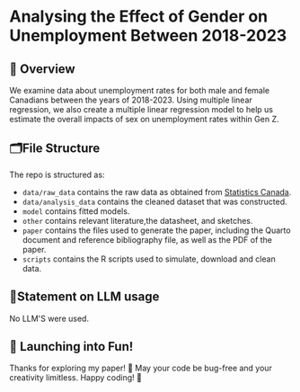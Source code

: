 # Analysing the Effect of Gender on Unemployment Between 2018-2023

## 📌 Overview

We examine data about unemployment rates for both male and female Canadians between the years of 2018-2023. Using multiple linear regression, we also create a multiple linear regression model to help us estimate the overall impacts of sex on unemployment rates within Gen Z. 


## 🗂️File Structure

The repo is structured as:

-   `data/raw_data` contains the raw data as obtained from [Statistics Canada](https://www150.statcan.gc.ca/t1/tbl1/en/cv.action?pid=1410032701).
-   `data/analysis_data` contains the cleaned dataset that was constructed.
-   `model` contains fitted models. 
-   `other` contains relevant literature,the datasheet, and sketches.
-   `paper` contains the files used to generate the paper, including the Quarto document and reference bibliography file, as well as the PDF of the paper. 
-   `scripts` contains the R scripts used to simulate, download and clean data.


## 🤖Statement on LLM usage


No LLM'S were used. 


## 🚀 Launching into Fun! 
Thanks for exploring my paper! 🌈 May your code be bug-free and your creativity limitless. Happy coding! 🚀


